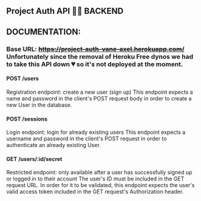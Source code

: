 ## Project Auth API 👩‍💻 BACKEND

## DOCUMENTATION:

### Base URL: ~~https://project-auth-vane-axel.herokuapp.com/~~ Unfortunately since the removal of Heroku Free dynos we had to take this API down 💔 so it's not deployed at the moment.

#### POST /users
Registration endpoint: create a new user (sign up)
This endpoint expects a name and password in the client's POST request body in order to create a new User in the database.

#### POST /sessions
Login endpoint: login for already existing users
This endpoint expects a username and password in the client's POST request in order to authenticate an already existing User.

#### GET /users/:id/secret
Restricted endpoint: only available after a user has successfully signed up or logged in to their account
The user's ID must be included in the GET request URL.
In order for it to be validated, this endpoint expects the user's valid access token included in the GET request's Authorization header.
